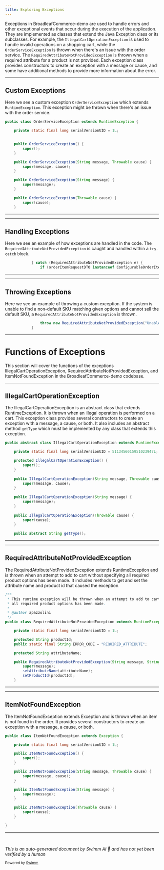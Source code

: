```yaml
---
title: Exploring Exceptions
---
```

Exceptions in BroadleafCommerce-demo are used to handle errors and other exceptional events that occur during the execution of the application. They are implemented as classes that extend the Java Exception class or its subclasses. For example, the `IllegalCartOperationException` is used to handle invalid operations on a shopping cart, while the `OrderServiceException` is thrown when there's an issue with the order service. The `RequiredAttributeNotProvidedException` is thrown when a required attribute for a product is not provided. Each exception class provides constructors to create an exception with a message or cause, and some have additional methods to provide more information about the error.

<SwmSnippet path="/core/broadleaf-framework/src/main/java/org/broadleafcommerce/core/order/service/exception/OrderServiceException.java" line="20">

---

## Custom Exceptions

Here we see a custom exception `OrderServiceException` which extends `RuntimeException`. This exception might be thrown when there's an issue with the order service.

```java
public class OrderServiceException extends RuntimeException {

    private static final long serialVersionUID = 1L;
    

    public OrderServiceException() {
        super();
    }

    public OrderServiceException(String message, Throwable cause) {
        super(message, cause);
    }

    public OrderServiceException(String message) {
        super(message);
    }

    public OrderServiceException(Throwable cause) {
        super(cause);
    }

```

---

</SwmSnippet>

<SwmSnippet path="/core/broadleaf-framework/src/main/java/org/broadleafcommerce/core/order/service/workflow/add/ValidateAddRequestActivity.java" line="130">

---

## Handling Exceptions

Here we see an example of how exceptions are handled in the code. The `RequiredAttributeNotProvidedException` is caught and handled within a `try-catch` block.

```java
            } catch (RequiredAttributeNotProvidedException e) {
                if (orderItemRequestDTO instanceof ConfigurableOrderItemRequest) {
```

---

</SwmSnippet>

<SwmSnippet path="/core/broadleaf-framework/src/main/java/org/broadleafcommerce/core/order/service/workflow/add/ValidateAddRequestActivity.java" line="191">

---

## Throwing Exceptions

Here we see an example of throwing a custom exception. If the system is unable to find a non-default SKU matching given options and cannot sell the default SKU, a `RequiredAttributeNotProvidedException` is thrown.

```java
                throw new RequiredAttributeNotProvidedException("Unable to find non-default sku matching given options and cannot sell default sku", null);
            }
```

---

</SwmSnippet>

# Functions of Exceptions

This section will cover the functions of the exceptions IllegalCartOperationException, RequiredAttributeNotProvidedException, and ItemNotFoundException in the BroadleafCommerce-demo codebase.

<SwmSnippet path="/core/broadleaf-framework/src/main/java/org/broadleafcommerce/core/order/service/exception/IllegalCartOperationException.java" line="21">

---

## IllegalCartOperationException

The IllegalCartOperationException is an abstract class that extends RuntimeException. It is thrown when an illegal operation is performed on a cart. This exception class provides several constructors to create an exception with a message, a cause, or both. It also includes an abstract method `getType` which must be implemented by any class that extends this exception.

```java
public abstract class IllegalCartOperationException extends RuntimeException {

    private static final long serialVersionUID = 5113456015951023947L;

    protected IllegalCartOperationException() {
        super();
    }
    
    public IllegalCartOperationException(String message, Throwable cause) {
        super(message, cause);
    }
    
    public IllegalCartOperationException(String message) {
        super(message);
    }
    
    public IllegalCartOperationException(Throwable cause) {
        super(cause);
    }
    
    public abstract String getType();
```

---

</SwmSnippet>

<SwmSnippet path="/core/broadleaf-framework/src/main/java/org/broadleafcommerce/core/order/service/exception/RequiredAttributeNotProvidedException.java" line="20">

---

## RequiredAttributeNotProvidedException

The RequiredAttributeNotProvidedException extends RuntimeException and is thrown when an attempt to add to cart without specifying all required product options has been made. It includes methods to get and set the attribute name and product id that caused the exception.

```java
/**
 * This runtime exception will be thrown when an attempt to add to cart without specifying
 * all required product options has been made.
 * 
 * @author apazzolini
 */
public class RequiredAttributeNotProvidedException extends RuntimeException {

    private static final long serialVersionUID = 1L;

    protected String productId;
    public static final String ERROR_CODE = "REQUIRED_ATTRIBUTE";

    protected String attributeName;

    public RequiredAttributeNotProvidedException(String message, String attributeName, String productId) {
        super(message);
        setAttributeName(attributeName);
        setProductId(productId);
    }

```

---

</SwmSnippet>

<SwmSnippet path="/core/broadleaf-framework/src/main/java/org/broadleafcommerce/core/order/service/exception/ItemNotFoundException.java" line="20">

---

## ItemNotFoundException

The ItemNotFoundException extends Exception and is thrown when an item is not found in the order. It provides several constructors to create an exception with a message, a cause, or both.

```java
public class ItemNotFoundException extends Exception {

    private static final long serialVersionUID = 1L;

    public ItemNotFoundException() {
        super();
    }

    public ItemNotFoundException(String message, Throwable cause) {
        super(message, cause);
    }

    public ItemNotFoundException(String message) {
        super(message);
    }

    public ItemNotFoundException(Throwable cause) {
        super(cause);
    }

}
```

---

</SwmSnippet>

&nbsp;

*This is an auto-generated document by Swimm AI 🌊 and has not yet been verified by a human*

<SwmMeta version="3.0.0" repo-id="Z2l0aHViJTNBJTNBQnJvYWRsZWFmQ29tbWVyY2UtZGVtbyUzQSUzQWdpbGFkbmF2b3Q=" repo-name="BroadleafCommerce-demo" doc-type="overview"><sup>Powered by [Swimm](/)</sup></SwmMeta>
